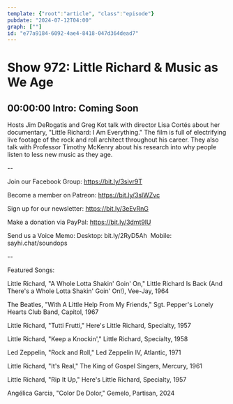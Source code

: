 ```yaml
---
template: {"root":"article", "class":"episode"}
pubdate: "2024-07-12T04:00"
graph: [""]
id: "e77a9184-6092-4ae4-8418-047d364dead7"
---
```






# Show 972: Little Richard & Music as We Age



## 00:00:00 Intro: Coming Soon

Hosts Jim DeRogatis and Greg Kot talk with director Lisa Cortés about her documentary, "Little Richard: I Am Everything." The film is full of electrifying live footage of the rock and roll architect throughout his career. They also talk with Professor Timothy McKenry about his research into why people listen to less new music as they age. 

--

Join our Facebook Group: https://bit.ly/3sivr9T

Become a member on Patreon: https://bit.ly/3slWZvc

Sign up for our newsletter: https://bit.ly/3eEvRnG

Make a donation via PayPal: https://bit.ly/3dmt9lU

Send us a Voice Memo: Desktop: bit.ly/2RyD5Ah  Mobile: sayhi.chat/soundops

--

Featured Songs:

Little Richard, "A Whole Lotta Shakin' Goin' On," Little Richard Is Back (And There's a Whole Lotta Shakin' Goin' On!), Vee-Jay, 1964

The Beatles, "With A Little Help From My Friends," Sgt. Pepper's Lonely Hearts Club Band, Capitol, 1967

Little Richard, "Tutti Frutti," Here's Little Richard, Specialty, 1957

Little Richard, "Keep a Knockin'," Little Richard, Specialty, 1958

Led Zeppelin, "Rock and Roll," Led Zeppelin IV, Atlantic, 1971

Little Richard, "It's Real," The King of Gospel Singers, Mercury, 1961

Little Richard, "Rip It Up," Here's Little Richard, Specialty, 1957

Angélica Garcia, "Color De Dolor," Gemelo, Partisan, 2024